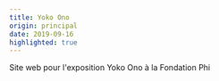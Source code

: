 ```yaml
---
title: Yoko Ono
origin: principal
date: 2019-09-16
highlighted: true
---
```


Site web pour l'exposition Yoko Ono à la Fondation Phi

<!--more-->

